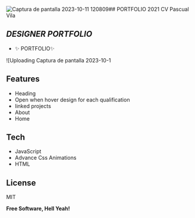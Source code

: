 ![Captura de pantalla 2023-10-11 120809](https://github.com/pascual143/portfolio3/assets/46532433/0c7fdc74-2314-4fc9-af9b-3607f0bd2f31)## PORTFOLIO 2021 CV Pascual Vila
## _DESIGNER PORTFOLIO_


- ✨ PORTFOLIO✨
 
![Uploading Captura de pantalla 2023-10-1

## Features

- Heading
- Open when hover design for each qualification
- linked projects
- About
- Home



## Tech


- JavaScript
- Advance Css Animations
- HTML



## License

MIT

**Free Software, Hell Yeah!**
